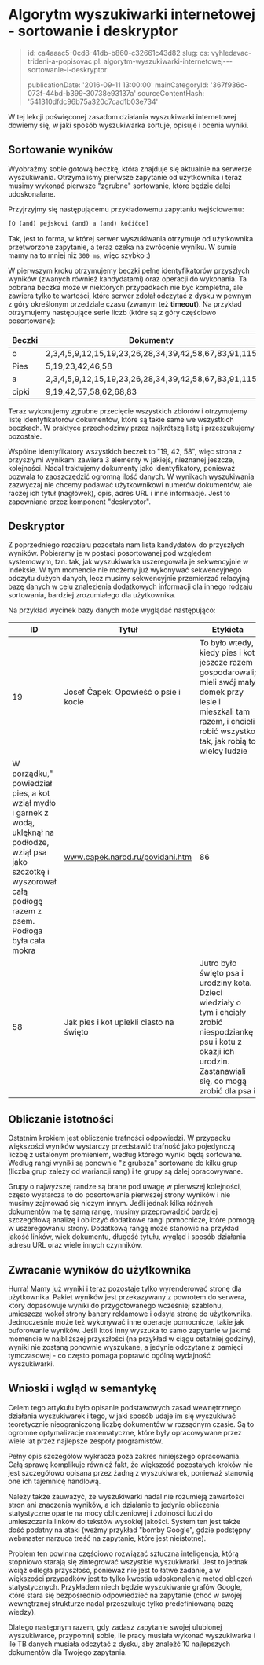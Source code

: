 Algorytm wyszukiwarki internetowej - sortowanie i deskryptor
============================================================

> id: ca4aaac5-0cd8-41db-b860-c32661c43d82
> slug:
> 	cs: vyhledavac-trideni-a-popisovac
> 	pl: algorytm-wyszukiwarki-internetowej---sortowanie-i-deskryptor
> 
> publicationDate: '2016-09-11 13:00:00'
> mainCategoryId: '367f936c-073f-44bd-b399-30738e93137a'
> sourceContentHash: '541310dfdc96b75a320c7cad1b03e734'

W tej lekcji poświęconej zasadom działania wyszukiwarki internetowej dowiemy się, w jaki sposób wyszukiwarka sortuje, opisuje i ocenia wyniki.

Sortowanie wyników
----------------

Wyobraźmy sobie gotową beczkę, która znajduje się aktualnie na serwerze wyszukiwania. Otrzymaliśmy pierwsze zapytanie od użytkownika i teraz musimy wykonać pierwsze "zgrubne" sortowanie, które będzie dalej udoskonalane.

Przyjrzyjmy się następującemu przykładowemu zapytaniu wejściowemu:

```txt
[O (and) pejskovi (and) a (and) kočičce]
```

Tak, jest to forma, w której serwer wyszukiwania otrzymuje od użytkownika przetworzone zapytanie, a teraz czeka na zwrócenie wyniku. W sumie mamy na to mniej niż `300 ms`, więc szybko :)

W pierwszym kroku otrzymujemy beczki pełne identyfikatorów przyszłych wyników (zwanych również kandydatami) oraz operacji do wykonania. Ta pobrana beczka może w niektórych przypadkach nie być kompletna, ale zawiera tylko te wartości, które serwer zdołał odczytać z dysku w pewnym z góry określonym przedziale czasu (zwanym też **timeout**). Na przykład otrzymujemy następujące serie liczb (które są z góry częściowo posortowane):

| Beczki | Dokumenty |
|-------|---------|
| o | 2,3,4,5,9,12,15,19,23,26,28,34,39,42,58,67,83,91,115 |
| Pies | 5,19,23,42,46,58 |
| a | 2,3,4,5,9,12,15,19,23,26,28,34,39,42,58,67,83,91,115 |
| cipki | 9,19,42,57,58,62,68,83 |

Teraz wykonujemy zgrubne przecięcie wszystkich zbiorów i otrzymujemy listę identyfikatorów dokumentów, które są takie same we wszystkich beczkach. W praktyce przechodzimy przez najkrótszą listę i przeszukujemy pozostałe.

Wspólne identyfikatory wszystkich beczek to "19, 42, 58", więc strona z przyszłymi wynikami zawiera 3 elementy w jakiejś, nieznanej jeszcze, kolejności. Nadal traktujemy dokumenty jako identyfikatory, ponieważ pozwala to zaoszczędzić ogromną ilość danych. W wynikach wyszukiwania zazwyczaj nie chcemy podawać użytkownikowi numerów dokumentów, ale raczej ich tytuł (nagłówek), opis, adres URL i inne informacje. Jest to zapewniane przez komponent "deskryptor".

Deskryptor
---------

Z poprzedniego rozdziału pozostała nam lista kandydatów do przyszłych wyników. Pobieramy je w postaci posortowanej pod względem systemowym, tzn. tak, jak wyszukiwarka uszeregowała je sekwencyjnie w indeksie. W tym momencie nie możemy już wykonywać sekwencyjnego odczytu dużych danych, lecz musimy sekwencyjnie przemierzać relacyjną bazę danych w celu znalezienia dodatkowych informacji dla innego rodzaju sortowania, bardziej zrozumiałego dla użytkownika.

Na przykład wycinek bazy danych może wyglądać następująco:


| ID | Tytuł | Etykieta | URL | Ranga |
|----|---------|---------|-----|------|
| 19 | Josef Čapek: Opowieść o psie i kocie | To było wtedy, kiedy pies i kot jeszcze razem gospodarowali; mieli swój mały domek przy lesie i mieszkali tam razem, i chcieli robić wszystko tak, jak robią to wielcy ludzie | www.troglodytarium.cz/webz/axf/.../Capek_J_Pejsek_a_kocicka.htm | 72 |
| W porządku," powiedział pies, a kot wziął mydło i garnek z wodą, uklęknął na podłodze, wziął psa jako szczotkę i wyszorował całą podłogę razem z psem. Podłoga była cała mokra | www.capek.narod.ru/povidani.htm | 86 |
| 58 | Jak pies i kot upiekli ciasto na święto| Jutro było święto psa i urodziny kota. Dzieci wiedziały o tym i chciały zrobić niespodziankę psu i kotu z okazji ich urodzin. Zastanawiali się, co mogą zrobić dla psa i | a.da.mek.sweb.cz/capek.j/dort.htm | 34 |

Obliczanie istotności
-----------------

Ostatnim krokiem jest obliczenie trafności odpowiedzi. W przypadku większości wyników wystarczy przedstawić trafność jako pojedynczą liczbę z ustalonym promieniem, według którego wyniki będą sortowane. Według rangi wyniki są ponownie "z grubsza" sortowane do kilku grup (liczba grup zależy od wariancji rang) i te grupy są dalej opracowywane.

Grupy o najwyższej randze są brane pod uwagę w pierwszej kolejności, często wystarcza to do posortowania pierwszej strony wyników i nie musimy zajmować się niczym innym. Jeśli jednak kilka różnych dokumentów ma tę samą rangę, musimy przeprowadzić bardziej szczegółową analizę i obliczyć dodatkowe rangi pomocnicze, które pomogą w uszeregowaniu strony. Dodatkową rangę może stanowić na przykład jakość linków, wiek dokumentu, długość tytułu, wygląd i sposób działania adresu URL oraz wiele innych czynników.

Zwracanie wyników do użytkownika
---------------------------

Hurra! Mamy już wyniki i teraz pozostaje tylko wyrenderować stronę dla użytkownika. Pakiet wyników jest przekazywany z powrotem do serwera, który dopasowuje wyniki do przygotowanego wcześniej szablonu, umieszcza wokół strony banery reklamowe i odsyła stronę do użytkownika. Jednocześnie może też wykonywać inne operacje pomocnicze, takie jak buforowanie wyników. Jeśli ktoś inny wyszuka to samo zapytanie w jakimś momencie w najbliższej przyszłości (na przykład w ciągu ostatniej godziny), wyniki nie zostaną ponownie wyszukane, a jedynie odczytane z pamięci tymczasowej - co często pomaga poprawić ogólną wydajność wyszukiwarki.

Wnioski i wgląd w semantykę
---------------------------

Celem tego artykułu było opisanie podstawowych zasad wewnętrznego działania wyszukiwarek i tego, w jaki sposób udaje im się wyszukiwać teoretycznie nieograniczoną liczbę dokumentów w rozsądnym czasie. Są to ogromne optymalizacje matematyczne, które były opracowywane przez wiele lat przez najlepsze zespoły programistów.

Pełny opis szczegółów wykracza poza zakres niniejszego opracowania. Całą sprawę komplikuje również fakt, że większość pozostałych kroków nie jest szczegółowo opisana przez żadną z wyszukiwarek, ponieważ stanowią one ich tajemnicę handlową.

Należy także zauważyć, że wyszukiwarki nadal nie rozumieją zawartości stron ani znaczenia wyników, a ich działanie to jedynie obliczenia statystyczne oparte na mocy obliczeniowej i zdolności ludzi do umieszczania linków do tekstów wysokiej jakości. System ten jest także dość podatny na ataki (weźmy przykład "bomby Google", gdzie podstępny webmaster narzuca treść na zapytanie, które jest nieistotne).

Problem ten powinna częściowo rozwiązać sztuczna inteligencja, którą stopniowo starają się zintegrować wszystkie wyszukiwarki. Jest to jednak wciąż odległa przyszłość, ponieważ nie jest to łatwe zadanie, a w większości przypadków jest to tylko kwestia udoskonalenia metod obliczeń statystycznych. Przykładem niech będzie wyszukiwanie grafów Google, które stara się bezpośrednio odpowiedzieć na zapytanie (choć w swojej wewnętrznej strukturze nadal przeszukuje tylko predefiniowaną bazę wiedzy).

Dlatego następnym razem, gdy zadasz zapytanie swojej ulubionej wyszukiwarce, przypomnij sobie, ile pracy musiała wykonać wyszukiwarka i ile TB danych musiała odczytać z dysku, aby znaleźć 10 najlepszych dokumentów dla Twojego zapytania.
